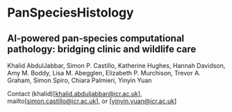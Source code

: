 # PanSpeciesHistology

## AI-powered pan-species computational pathology: bridging clinic and wildlife care

Khalid AbdulJabbar, Simon P. Castillo, Katherine Hughes, Hannah Davidson, Amy M. Boddy, Lisa M. Abegglen, Elizabeth P. Murchison, Trevor A. Graham, Simon Spiro, Chiara Palmieri, Yinyin Yuan

Contact (khalid)[khalid.abduljabbar@icr.ac.uk], mailto[simon.castillo@icr.ac.uk], or [yinyin.yuan@icr.ac.uk]
